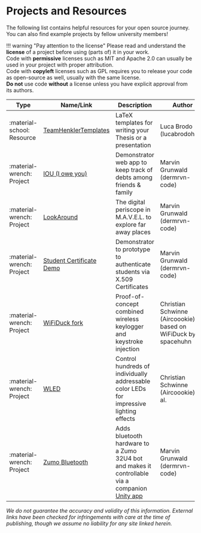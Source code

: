 # Projects and Resources

The following list contains helpful resources for your open source journey. You can also find example projects by fellow university members!

!!! warning "Pay attention to the license"
    Please read and understand the **license** of a project before using (parts of) it in your work.  
    Code with **permissive** licenses such as MIT and Apache 2.0 can usually be used in your project with proper attribution.  
    Code with **copyleft** licenses such as GPL requires you to release your code as open-source as well, usually with the same license.  
    **Do not** use code **without** a license unless you have explicit approval from its authors.  


| Type | Name/Link | Description | Author | License | Status |
| ---- | --------- | ----------- | ------ | ------- | ------ |
| :material-school: Resource | [TeamHenklerTemplates](https://github.com/lucabrodohshl/TeamHenklerTemplates) | LaTeX templates for writing your Thesis or a presentation | Luca Brodo (lucabrodohshl) | None | Active
| :material-wrench: Project | [IOU (I owe you)](https://github.com/dermrvn-code/IOweYou/) | Demonstrator web app to keep track of debts among friends & family | Marvin Grunwald (dermrvn-code) | None | Tech Demo
| :material-wrench: Project | [LookAround](https://github.com/dermrvn-code/zumo-bluetooth) | The digital periscope in M.A.V.E.L. to explore far away places | Marvin Grunwald (dermrvn-code) | MIT | Active (Tech Demo)
| :material-wrench: Project | [Student Certificate Demo](https://github.com/dermrvn-code/StudentCertificateDemo) | Demonstrator to prototype to authenticate students via X.509 Certificates | Marvin Grunwald (dermrvn-code) | MIT | Tech Demo
| :material-wrench: Project | [WiFiDuck fork](https://github.com/Aircoookie/WiFiDuck) | Proof-of-concept combined wireless keylogger and keystroke injection | Christian Schwinne (Aircoookie), based on WiFiDuck by spacehuhn | MIT | Tech Demo
| :material-wrench: Project | [WLED](https://github.com/wled/WLED) | Control hundreds of individually addressable color LEDs for impressive lighting effects | Christian Schwinne (Aircoookie) et al. | EUPL | Active (Beta)
| :material-wrench: Project | [Zumo Bluetooth](https://github.com/dermrvn-code/zumo-bluetooth) | Adds bluetooth hardware to a Zumo 32U4 bot and makes it controllable via a companion [Unity app](https://github.com/dermrvn-code/zumo-bluetooth-app) | Marvin Grunwald (dermrvn-code) | None | Tech Demo

*We do not guarantee the accuracy and validity of this information. External links have been checked for infringements with care at the time of publishing, though we assume no liability for any site linked herein.*